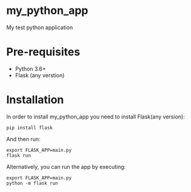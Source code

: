 # my_python_app
My test python application

# Pre-requisites
- Python 3.6+
- Flask (any verstion)


# Installation

In order to install my_python_app you need to install Flask(any version):
```
pip install flask
```
And then run:
```
export FLASK_APP=main.py
flask run
```

Alternatively, you can run the app by executing:
```
export FLASK_APP=main.py
python -m flask run
```
